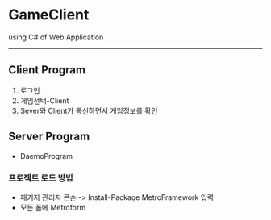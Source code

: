 # GameClient
using C# of Web Application 

------      
## Client Program
1) 로그인
2) 게임선택-Client
3) Sever와 Client가 통신하면서 게임정보를 확인      

## Server Program
- DaemoProgram

### 프로젝트 로드 방법
- 패키지 관리자 콘손 -> Install-Package MetroFramework 입력
- 모든 폼에 Metroform 
